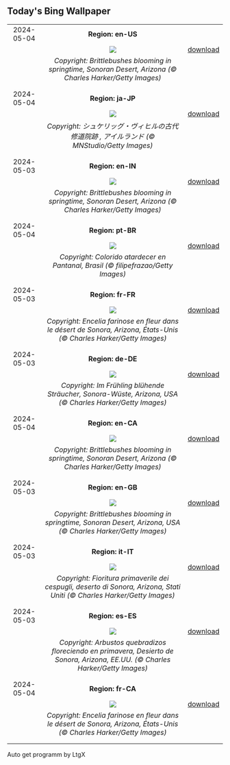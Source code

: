 ## Today's Bing Wallpaper
|      |      |      |
| :----: | :----: | :----: |
|2024-05-04|**Region: en-US**||
||![](https://www.bing.com/th?id=OHR.SonoranSpring_EN-US9207877073_UHD.jpg&pid=hp&w=1152&h=648&rs=1&c=4)| [download](https://www.bing.com/th?id=OHR.SonoranSpring_EN-US9207877073_UHD.jpg)|
||*Copyright: Brittlebushes blooming in springtime, Sonoran Desert, Arizona (© Charles Harker/Getty Images)*
||
|||
|2024-05-04|**Region: ja-JP**||
||![](https://www.bing.com/th?id=OHR.JediMonastery_JA-JP7788266024_UHD.jpg&pid=hp&w=1152&h=648&rs=1&c=4)| [download](https://www.bing.com/th?id=OHR.JediMonastery_JA-JP7788266024_UHD.jpg)|
||*Copyright: シュケリッグ・ヴィヒルの古代修道院跡 , アイルランド (© MNStudio/Getty Images)*
||
|||
|2024-05-03|**Region: en-IN**||
||![](https://www.bing.com/th?id=OHR.SonoranSpring_EN-IN9627232224_UHD.jpg&pid=hp&w=1152&h=648&rs=1&c=4)| [download](https://www.bing.com/th?id=OHR.SonoranSpring_EN-IN9627232224_UHD.jpg)|
||*Copyright: Brittlebushes blooming in springtime, Sonoran Desert, Arizona (© Charles Harker/Getty Images)*
||
|||
|2024-05-04|**Region: pt-BR**||
||![](https://www.bing.com/th?id=OHR.DiadoSertanejo_PT-BR9682293877_UHD.jpg&pid=hp&w=1152&h=648&rs=1&c=4)| [download](https://www.bing.com/th?id=OHR.DiadoSertanejo_PT-BR9682293877_UHD.jpg)|
||*Copyright: Colorido atardecer en Pantanal, Brasil (© filipefrazao/Getty Images)*
||
|||
|2024-05-03|**Region: fr-FR**||
||![](https://www.bing.com/th?id=OHR.SonoranSpring_FR-FR5225084633_UHD.jpg&pid=hp&w=1152&h=648&rs=1&c=4)| [download](https://www.bing.com/th?id=OHR.SonoranSpring_FR-FR5225084633_UHD.jpg)|
||*Copyright: Encelia farinose en fleur dans le désert de Sonora, Arizona, États-Unis (© Charles Harker/Getty Images)*
||
|||
|2024-05-03|**Region: de-DE**||
||![](https://www.bing.com/th?id=OHR.SonoranSpring_DE-DE9357801866_UHD.jpg&pid=hp&w=1152&h=648&rs=1&c=4)| [download](https://www.bing.com/th?id=OHR.SonoranSpring_DE-DE9357801866_UHD.jpg)|
||*Copyright: Im Frühling blühende Sträucher, Sonora-Wüste, Arizona, USA (© Charles Harker/Getty Images)*
||
|||
|2024-05-04|**Region: en-CA**||
||![](https://www.bing.com/th?id=OHR.SonoranSpring_EN-CA6106582512_UHD.jpg&pid=hp&w=1152&h=648&rs=1&c=4)| [download](https://www.bing.com/th?id=OHR.SonoranSpring_EN-CA6106582512_UHD.jpg)|
||*Copyright: Brittlebushes blooming in springtime, Sonoran Desert, Arizona (© Charles Harker/Getty Images)*
||
|||
|2024-05-03|**Region: en-GB**||
||![](https://www.bing.com/th?id=OHR.SonoranSpring_EN-GB6882953741_UHD.jpg&pid=hp&w=1152&h=648&rs=1&c=4)| [download](https://www.bing.com/th?id=OHR.SonoranSpring_EN-GB6882953741_UHD.jpg)|
||*Copyright: Brittlebushes blooming in springtime, Sonoran Desert, Arizona, USA (© Charles Harker/Getty Images)*
||
|||
|2024-05-03|**Region: it-IT**||
||![](https://www.bing.com/th?id=OHR.SonoranSpring_IT-IT9351993894_UHD.jpg&pid=hp&w=1152&h=648&rs=1&c=4)| [download](https://www.bing.com/th?id=OHR.SonoranSpring_IT-IT9351993894_UHD.jpg)|
||*Copyright: Fioritura primaverile dei cespugli, deserto di Sonora, Arizona, Stati Uniti (© Charles Harker/Getty Images)*
||
|||
|2024-05-03|**Region: es-ES**||
||![](https://www.bing.com/th?id=OHR.SonoranSpring_ES-ES2911846610_UHD.jpg&pid=hp&w=1152&h=648&rs=1&c=4)| [download](https://www.bing.com/th?id=OHR.SonoranSpring_ES-ES2911846610_UHD.jpg)|
||*Copyright: Arbustos quebradizos floreciendo en primavera, Desierto de Sonora, Arizona, EE.UU. (© Charles Harker/Getty Images)*
||
|||
|2024-05-04|**Region: fr-CA**||
||![](https://www.bing.com/th?id=OHR.SonoranSpring_FR-CA8061697646_UHD.jpg&pid=hp&w=1152&h=648&rs=1&c=4)| [download](https://www.bing.com/th?id=OHR.SonoranSpring_FR-CA8061697646_UHD.jpg)|
||*Copyright: Encelia farinose en fleur dans le désert de Sonora, Arizona, États-Unis (© Charles Harker/Getty Images)*
||
|||

Auto get programm by LtgX
